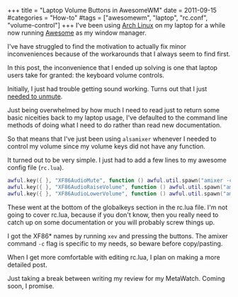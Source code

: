 +++
title = "Laptop Volume Buttons in AwesomeWM"
date = 2011-09-15
#categories = "How-to"
#tags = ["awesomewm", "laptop", "rc.conf", "volume-control"]
+++
I've been using [Arch Linux][arch-linux] on my laptop for a while now running [Awesome][awesomewm] as my window manager.

I've have struggled to find the motivation to actually fix minor inconveniences because of the workarounds that I always seem to find first.

In this post, the inconvenience that I ended up solving is one that laptop users take for granted: the keyboard volume controls.

Initially, I just had trouble getting sound working. Turns out that I just
[needed to unmute][arch-wiki-sound].

Just being overwhelmed by how much I need to read just to return some basic niceities back to my laptop usage, I've defaulted to the command line methods of doing what I need to do rather than read new documentation.

So that means that I've just been using `alsamixer` whenever I needed to control my volume since my volume keys did not have any function.

It turned out to be very simple. I just had to add a few lines to my awesome config file (`rc.lua`).

```lua
awful.key({ }, "XF86AudioMute", function () awful.util.spawn("amixer -c 0 set Master toggle") end),
awful.key({ }, "XF86AudioRaiseVolume", function () awful.util.spawn("amixer -c 0 set Master 2+ unmute") end),
awful.key({ }, "XF86AudioLowerVolume", function () awful.util.spawn("amixer -c 0 set Master 2-") end)
```

These went at the bottom of the globalkeys section in the rc.lua file. I'm not going to cover rc.lua, because if you don't know, then you really need to catch up on some documentation or you will probably screw things up.

I got the XF86\* names by running `xev` and pressing the buttons. The amixer command `-c` flag is specific to my needs, so beware before copy/pasting.

When I get more comfortable with editing rc.lua, I plan on making a more detailed post.

Just taking a break between writing my review for my MetaWatch. Coming soon, I promise.

[arch-linux]: http://www.archlinux.org
[awesomewm]: http://awesome.naquadah.org
[arch-wiki-sound]: https://wiki.archlinux.org/index.php/General_recommendations#Sound 
